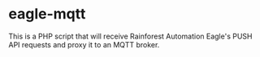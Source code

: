 eagle-mqtt
==========

This is a PHP script that will receive Rainforest Automation Eagle's PUSH API requests and proxy it to an MQTT broker.
